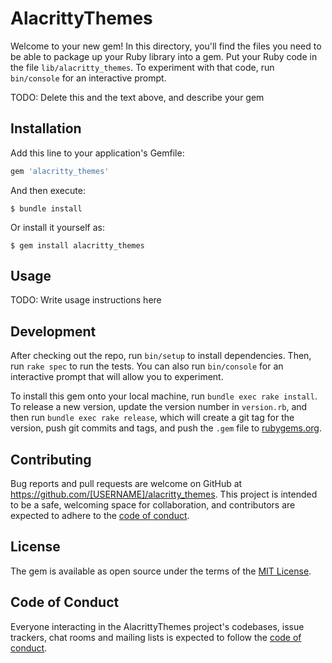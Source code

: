 # AlacrittyThemes

Welcome to your new gem! In this directory, you'll find the files you need to be able to package up your Ruby library into a gem. Put your Ruby code in the file `lib/alacritty_themes`. To experiment with that code, run `bin/console` for an interactive prompt.

TODO: Delete this and the text above, and describe your gem

## Installation

Add this line to your application's Gemfile:

```ruby
gem 'alacritty_themes'
```

And then execute:

    $ bundle install

Or install it yourself as:

    $ gem install alacritty_themes

## Usage

TODO: Write usage instructions here

## Development

After checking out the repo, run `bin/setup` to install dependencies. Then, run `rake spec` to run the tests. You can also run `bin/console` for an interactive prompt that will allow you to experiment.

To install this gem onto your local machine, run `bundle exec rake install`. To release a new version, update the version number in `version.rb`, and then run `bundle exec rake release`, which will create a git tag for the version, push git commits and tags, and push the `.gem` file to [rubygems.org](https://rubygems.org).

## Contributing

Bug reports and pull requests are welcome on GitHub at https://github.com/[USERNAME]/alacritty_themes. This project is intended to be a safe, welcoming space for collaboration, and contributors are expected to adhere to the [code of conduct](https://github.com/[USERNAME]/alacritty_themes/blob/master/CODE_OF_CONDUCT.md).


## License

The gem is available as open source under the terms of the [MIT License](https://opensource.org/licenses/MIT).

## Code of Conduct

Everyone interacting in the AlacrittyThemes project's codebases, issue trackers, chat rooms and mailing lists is expected to follow the [code of conduct](https://github.com/[USERNAME]/alacritty_themes/blob/master/CODE_OF_CONDUCT.md).
